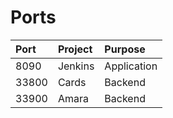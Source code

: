 # Ports
| Port  | Project | Purpose     |
|:------|:--------|:------------|
| 8090  | Jenkins | Application |
| 33800 | Cards   | Backend     |
| 33900 | Amara   | Backend     |
